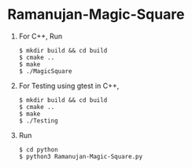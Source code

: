 # Ramanujan-Magic-Square
1. For C++, Run 
	```
	$ mkdir build && cd build
	$ cmake ..
	$ make
	$ ./MagicSquare
	```
2. For Testing using gtest in C++,
	```
	$ mkdir build && cd build
	$ cmake ..
	$ make
	$ ./Testing
	```
3.  Run
	```
	$ cd python
	$ python3 Ramanujan-Magic-Square.py
	```
